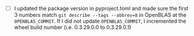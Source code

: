 - [ ] I updated the package version in pyproject.toml and made sure the first 3 numbers match `git describe --tags --abbrev=8` in OpenBLAS at the `OPENBLAS_COMMIT`. If I did not update `OPENBLAS_COMMIT`, I incremented the wheel build number (i.e. 0.3.29.0.0 to 0.3.29.0.1)

